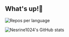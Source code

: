 ## What's up!👾

![Repos per language](http://github-profile-summary-cards.vercel.app/api/cards/repos-per-language?username=Nesrine1024&theme=dark)

![Nesrine1024's GitHub stats](https://github-readme-stats.vercel.app/api?username=Nesrine1024&show_icons=true&theme=transparent)

